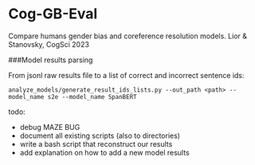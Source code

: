 # Cog-GB-Eval
Compare humans gender bias and coreference resolution models. Lior &amp; Stanovsky, CogSci 2023

###Model results parsing

From jsonl raw results file to a list of correct and incorrect sentence ids:

`analyze_models/generate_result_ids_lists.py --out_path <path> --model_name s2e --model_name SpanBERT`

todo:
- debug MAZE BUG
- document all existing scripts (also to directories)
- write a bash script that reconstruct our results
- add explanation on how to add a new model results